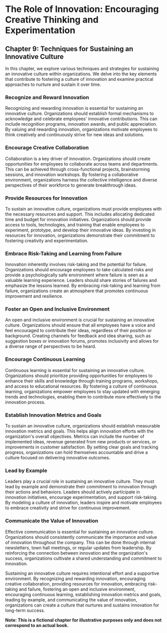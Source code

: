 The Role of Innovation: Encouraging Creative Thinking and Experimentation
=========================================================================

Chapter 9: Techniques for Sustaining an Innovative Culture
----------------------------------------------------------

In this chapter, we explore various techniques and strategies for sustaining an innovative culture within organizations. We delve into the key elements that contribute to fostering a culture of innovation and examine practical approaches to nurture and sustain it over time.

### Recognize and Reward Innovation

Recognizing and rewarding innovation is essential for sustaining an innovative culture. Organizations should establish formal mechanisms to acknowledge and celebrate employees' innovative contributions. This can include recognition programs, innovation awards, and public appreciation. By valuing and rewarding innovation, organizations motivate employees to think creatively and continuously strive for new ideas and solutions.

### Encourage Creative Collaboration

Collaboration is a key driver of innovation. Organizations should create opportunities for employees to collaborate across teams and departments. This can be achieved through cross-functional projects, brainstorming sessions, and innovation workshops. By fostering a collaborative environment, organizations harness the collective intelligence and diverse perspectives of their workforce to generate breakthrough ideas.

### Provide Resources for Innovation

To sustain an innovative culture, organizations must provide employees with the necessary resources and support. This includes allocating dedicated time and budget for innovation initiatives. Organizations should provide access to tools, technologies, and training that enable employees to experiment, prototype, and develop their innovative ideas. By investing in resources for innovation, organizations demonstrate their commitment to fostering creativity and experimentation.

### Embrace Risk-Taking and Learning from Failure

Innovation inherently involves risk-taking and the potential for failure. Organizations should encourage employees to take calculated risks and provide a psychologically safe environment where failure is seen as a valuable learning experience. Leaders should share stories of failures and emphasize the lessons learned. By embracing risk-taking and learning from failure, organizations create an atmosphere that promotes continuous improvement and resilience.

### Foster an Open and Inclusive Environment

An open and inclusive environment is crucial for sustaining an innovative culture. Organizations should ensure that all employees have a voice and feel encouraged to contribute their ideas, regardless of their position or background. Creating channels for feedback and idea sharing, such as suggestion boxes or innovation forums, promotes inclusivity and allows for a diverse range of perspectives to be heard.

### Encourage Continuous Learning

Continuous learning is essential for sustaining an innovative culture. Organizations should prioritize providing opportunities for employees to enhance their skills and knowledge through training programs, workshops, and access to educational resources. By fostering a culture of continuous learning, organizations empower employees to stay updated with emerging trends and technologies, enabling them to contribute more effectively to the innovation process.

### Establish Innovation Metrics and Goals

To sustain an innovative culture, organizations should establish measurable innovation metrics and goals. This helps align innovation efforts with the organization's overall objectives. Metrics can include the number of implemented ideas, revenue generated from new products or services, or improvements in customer satisfaction. By setting clear goals and tracking progress, organizations can hold themselves accountable and drive a culture focused on delivering innovative outcomes.

### Lead by Example

Leaders play a crucial role in sustaining an innovative culture. They must lead by example and demonstrate their commitment to innovation through their actions and behaviors. Leaders should actively participate in innovation initiatives, encourage experimentation, and support risk-taking. By modeling a culture of innovation, leaders inspire and motivate employees to embrace creativity and strive for continuous improvement.

### Communicate the Value of Innovation

Effective communication is essential for sustaining an innovative culture. Organizations should consistently communicate the importance and value of innovation throughout the company. This can be done through internal newsletters, town hall meetings, or regular updates from leadership. By reinforcing the connection between innovation and the organization's success, organizations cultivate a shared understanding and commitment to innovation.

Sustaining an innovative culture requires intentional effort and a supportive environment. By recognizing and rewarding innovation, encouraging creative collaboration, providing resources for innovation, embracing risk-taking and failure, fostering an open and inclusive environment, encouraging continuous learning, establishing innovation metrics and goals, leading by example, and communicating the value of innovation, organizations can create a culture that nurtures and sustains innovation for long-term success.

**Note: This is a fictional chapter for illustrative purposes only and does not correspond to an actual book.**
